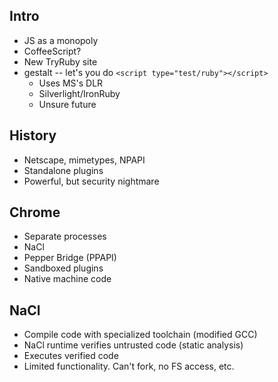 Intro
-----

* JS as a monopoly
* CoffeeScript?
* New TryRuby site
* gestalt -- let's you do `<script type="test/ruby"></script>`
  * Uses MS's DLR
  * Silverlight/IronRuby
  * Unsure future

History
-------

* Netscape, mimetypes, NPAPI
* Standalone plugins
* Powerful, but security nightmare

Chrome
------

* Separate processes
* NaCl
* Pepper Bridge (PPAPI)
* Sandboxed plugins
* Native machine code

NaCl
----

* Compile code with specialized toolchain (modified GCC)
* NaCl runtime verifies untrusted code (static analysis)
* Executes verified code
* Limited functionality.  Can't fork, no FS access, etc.
